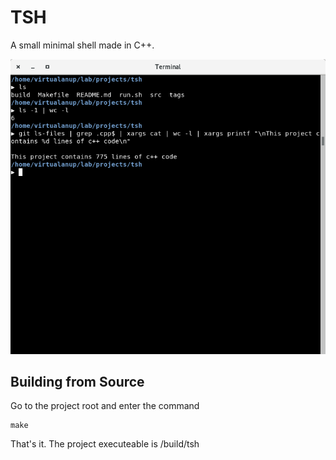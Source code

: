 # TSH

A small minimal shell made in C++.

![TSH](/github/screenshot.png?raw=true "TSH in action")

## Building from Source
Go to the project root and enter the command

    make

That's it. The project executeable is /build/tsh
